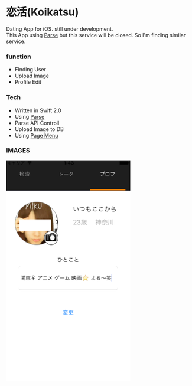 # 恋活(Koikatsu)
 Dating App for iOS.  still under development.  
 This App using [Parse](http://parse.com/ "Parse") but this service will be closed. So I'm finding similar service.

### function
  - Finding User
  - Upload Image
  - Profile Edit
  

### Tech
* Written in Swift 2.0
* Using [Parse](http://parse.com/ "Parse")
* Parse API Controll
* Upload Image to DB
* Using [Page Menu](https://github.com/HighBay/PageMenu "Page Menu")

### IMAGES
![top](https://github.com/keima-matsui/Koikatsu-1/blob/master/top.png)


